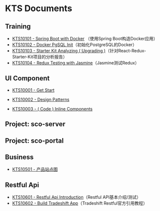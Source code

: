 # KTS Documents

## Training

* [KTS10101 - Spring Boot with Docker](/reference/3kts-works/31training/kts10002-spring-boot-with-docker.md) （使用Spring Boot构造Docker应用）
* [KTS10102 - Docker PgSQL Init](/reference/3kts-works/31training/kts10102-docker-pgsql-init.md)（初始化PostgreSQL的Docker）
* [KTS10103 - Starter Kit Analyzing \( Upgrading \)](/reference/3kts-works/31training/kts10103-starter-kit-analyzing-upgrading.md)（针对React-Redux-Starter-Kit项目的分析报告）
* [KTS10104 - Redux Testing with Jasmine](/reference/3kts-works/31training/kts10104-redux-testing-with-jasmine.md)（Jasmine测试Redux）

## UI Component

* [KTS10001 - Get Start](/reference/3kts-works/32ts-ui-component/kts10001-get-start.md)

* [KTS10002 - Design Patterns](/reference/3kts-works/32ts-ui-component/kts10002-design-principles.md)
* [KTS10003 - \( Code \) Inline Components](/reference/3kts-works/32ts-ui-component/kts10003-inline-components.md)

## Project: sco-server

## Project: sco-portal

## Business

* [KTS10501 - 产品站点图](/reference/3kts-works/kts10501-chan-pin-zhan-dian-tu.md)

## Restful Api

* [KTS10601 - Restful Api Introduction](/reference/3kts-works/kts10601-restful-api-introduction.md)（Restful API基本介绍/测试）
* [KTS10602 - Build Tradeshift App](/reference/3kts-works/kts10602-build-tradeshift-app.md)（Tradeshift Restful官方引用教程）



